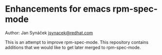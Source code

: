 Enhancements for emacs rpm-spec-mode
====================================
Author: Jan Synáček <jsynacek@redhat.com>

This is an attempt to improve rpm-spec-mode. This repository contains
additions that we would like to get later merged to rpm-spec-mode.
